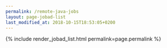 ```yaml
---
permalink: /remote-java-jobs
layout: page-jobad-list
last_modified_at: 2018-10-15T18:53:05+0200
---
```

{% include render_jobad_list.html permalink=page.permalink %}
